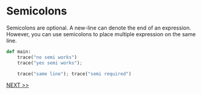 # Semicolons
Semicolons are optional. A new-line can denote the end of an expression. However, you can use semicolons to place multiple expression on the same line.
```python
def main:
    trace("no semi works")
    trace("yes semi works");

    trace("same line"); trace("semi required")
```

[NEXT >>](https://github.com/RobertBorghese/laxe/blob/main/documentation/2_NewSyntax/2_3_Variables.md)